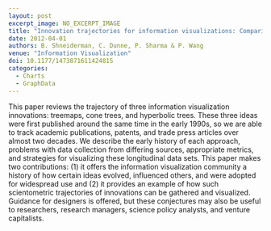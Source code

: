 ```yaml
---
layout: post
excerpt_image: NO_EXCERPT_IMAGE
title: "Innovation trajectories for information visualizations: Comparing treemaps, cone trees, and hyperbolic trees"
date: 2012-04-01
authors: B. Shneiderman, C. Dunne, P. Sharma & P. Wang
venue: "Information Visualization"
doi: 10.1177/1473871611424815
categories:
  - Charts
  - GraphData
---
```

This paper reviews the trajectory of three information visualization innovations: treemaps, cone trees, and hyperbolic trees. These three ideas were first published around the same time in the early 1990s, so we are able to track academic publications, patents, and trade press articles over almost two decades. We describe the early history of each approach, problems with data collection from differing sources, appropriate metrics, and strategies for visualizing these longitudinal data sets. This paper makes two contributions: (1) it offers the information visualization community a history of how certain ideas evolved, influenced others, and were adopted for widespread use and (2) it provides an example of how such scientometric trajectories of innovations can be gathered and visualized. Guidance for designers is offered, but these conjectures may also be useful to researchers, research managers, science policy analysts, and venture capitalists.
